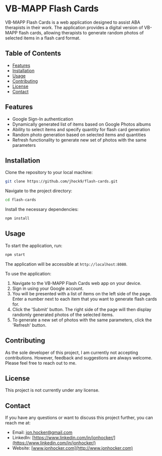 # VB-MAPP Flash Cards

VB-MAPP Flash Cards is a web application designed to assist ABA therapists in their work. The application provides a digital version of VB-MAPP flash cards, allowing therapists to generate random photos of selected items in a flash card format.

## Table of Contents

- [Features](#features)
- [Installation](#installation)
- [Usage](#usage)
- [Contributing](#contributing)
- [License](#license)
- [Contact](#contact)

## Features

- Google Sign-In authentication
- Dynamically generated list of items based on Google Photos albums
- Ability to select items and specify quantity for flash card generation
- Random photo generation based on selected items and quantities
- Refresh functionality to generate new set of photos with the same parameters

## Installation

Clone the repository to your local machine:

```bash
git clone https://github.com/jhock9/flash-cards.git
```

Navigate to the project directory:

```bash
cd flash-cards
```

Install the necessary dependencies:

```bash
npm install
```

## Usage

To start the application, run:

```bash
npm start
```

The application will be accessible at `http://localhost:8080`.

To use the application:

1. Navigate to the VB-MAPP Flash Cards web app on your device.
2. Sign in using your Google account.
3. You will be presented with a list of items on the left side of the page. Enter a number next to each item that you want to generate flash cards for.
4. Click the 'Submit' button. The right side of the page will then display randomly generated photos of the selected items.
5. To generate a new set of photos with the same parameters, click the 'Refresh' button.

## Contributing

As the sole developer of this project, I am currently not accepting contributions. However, feedback and suggestions are always welcome. Please feel free to reach out to me.

## License

This project is not currently under any license.

## Contact

If you have any questions or want to discuss this project further, you can reach me at:

- Email: jon.hocker@gmail.com
- LinkedIn: [https://www.linkedin.com/in/jonhocker/](https://www.linkedin.com/in/jonhocker/)
- Website: [www.jonhocker.com](http://www.jonhocker.com)
